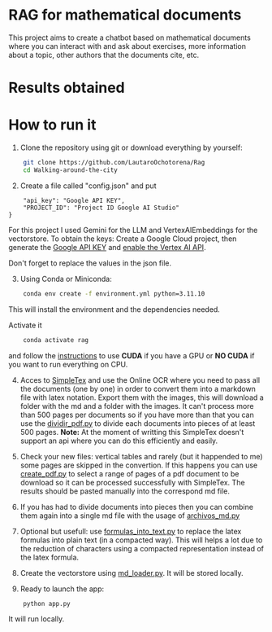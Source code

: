 # RAG for mathematical documents
This project aims to create a chatbot based on mathematical documents where you can interact with and ask about exercises, more information about a topic, other authors that the documents cite, etc.

# Results obtained

# How to run it

1. Clone the repository using git or download everything by yourself:
```bash
    git clone https://github.com/LautaroOchotorena/Rag
    cd Walking-around-the-city
```
2. Create a file called "config.json" and put
```{
	"api_key": "Google API KEY",
	"PROJECT_ID": "Project ID Google AI Studio"
}
```
For this project I used Gemini for the LLM and VertexAIEmbeddings for the vectorstore.
To obtain the keys: Create a Google Cloud project, then generate the [Google API KEY](https://aistudio.google.com/app/apikey) and [enable the Vertex AI API](https://console.cloud.google.com/flows/enableapi?apiid=aiplatform.googleapis.com).

Don't forget to replace the values in the json file.

3. Using Conda or Miniconda:
```bash
    conda env create -f environment.yml python=3.11.10
```
This will install the environment and the dependencies needed.

Activate it
```bash
    conda activate rag
```
and follow the [instructions](https://pytorch.org/get-started/locally/) to use
**CUDA** if you have a GPU or **NO CUDA** if you want to run everything on CPU.

4. Acces to [SimpleTex](https://simpletex.net/) and use the Online OCR where you need to pass all the documents (one by one) in order to convert them into a markdown file with latex notation. Export them with the images, this will download a folder with the md and a folder with the images.
It can't process more than 500 pages per documents so if you have more than that you can use the [dividir_pdf.py](https://github.com/LautaroOchotorena/Rag/blob/master/dividir_pdf.py) to divide each documents into pieces of at least 500 pages.
**Note:** At the moment of writting this SimpleTex doesn't support an api where you can do this efficiently and easily.

5. Check your new files: vertical tables and rarely (but it happended to me) some pages are skipped in the convertion.
If this happens you can use [create_pdf.py](https://github.com/LautaroOchotorena/Rag/blob/master/crear_pdf.py) to select a range of pages of a pdf document to be download so it can be processed successfully with SimpleTex. The results should be pasted manually into the correspond md file.

6. If you has had to divide documents into pieces then you can combine them again into a single md file with the usage of [archivos_md.py](https://github.com/LautaroOchotorena/Rag/blob/master/archivos_md.py)

7. Optional but usefull: use [formulas_into_text.py](https://github.com/LautaroOchotorena/Rag/blob/master/formulas_into_text.py) to replace the latex formulas into plain text (in a compacted way). This will helps a lot due to the reduction of characters using a compacted representation instead of the latex formula.

8. Create the vectorstore using [md_loader.py](https://github.com/LautaroOchotorena/Rag/blob/master/md_loader.py). It will be stored locally.

9. Ready to launch the app:
```bash
    python app.py
```
It will run locally.